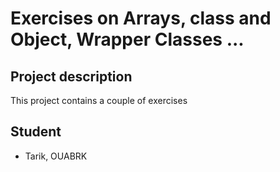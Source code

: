 # Exercises on Arrays, class and Object, Wrapper Classes ...

## Project description 

This project contains a couple of exercises 

## Student 

- Tarik, OUABRK
